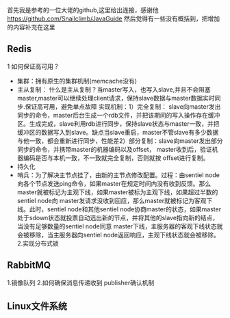 首先我是参考的一位大佬的github,这里给出连接，感谢他
https://github.com/Snailclimb/JavaGuide
然后觉得有一些没有概括到，把增加的内容补充在这里

## Redis
1 如何保证高可用？
- 集群：拥有原生的集群机制(memcache没有)
- 主从复制：
什么是主从复制？当master写入，也写入slave,并且不会阻塞master,master可以继续处理client请求，保持slave数据与master数据实时同步.保证高可用，避免单点故障
实现机制：1）完全复制： slave向master发出同步的命令，master后台生成一个rdb文件，并把该期间的写入操作存在缓冲区。生成完成，slave利用rdb进行同步，保持slave状态与master一致，并把缓冲区的数据写入到slave。缺点当slave重启，master不管slave有多少数据与他一致，都会重新进行同步，性能差2）部分复制：slave向master发出部分同步的命令，并携带master的机器编码以及offset， master收到后，验证机器编码是否与本机一致，不一致就完全复制，否则就按 offset进行复制。
- 持久化
- 哨兵：为了解决主节点挂了，由新的主节点修改配置。过程：由sentiel node向各个节点发送ping命令，如果master在规定时间内没有收到反馈。那么master就被标记为主观下线，如果master被标为主观下线，如果超过半数的sentiel node向 master发请求没收到回应，那么master就被标记为客观下线。此时，sentiel node和其他sentiel node协商master的状态，如果master处于sdown状态就投票自动选出新的节点，并将其他的slave指向新的结点，当没有足够数量的sentiel node同意 master下线，主服务器的客观下线状态就会被移除，当主服务器向sentiel node返回响应，主观下线状态就会被移除。
2.实现分布式锁

## RabbitMQ
1.镜像队列
2.如何确保消息传递收到
publisher确认机制

## Linux文件系统



